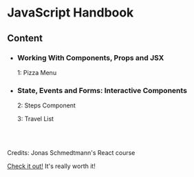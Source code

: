 <h1>JavaScript Handbook</h1>
<h2>Content</h2>
<ul>
    <li>
        <h3>Working With Components, Props and JSX</h3>
        <p>1: Pizza Menu</p>
    </li>
    <li>
        <h3>State, Events and Forms: Interactive Components</h3>
        <p>2: Steps Component</p>
        <p>3: Travel List</p>
    </li>
</ul>
<br>
<br>
<p>Credits: Jonas Schmedtmann's React course</p>

[Check it out!](https://www.udemy.com/course/the-ultimate-react-course/) It's really worth it!
